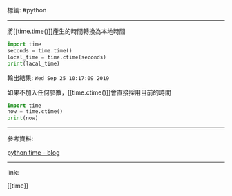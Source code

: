 標籤: #python 

---

將[[time.time()]]產生的時間轉換為本地時間

```python
import time
seconds = time.time()
local_time = time.ctime(seconds)
print(lacal_time)
```

輸出結果: `Wed Sep 25 10:17:09 2019`

如果不加入任何參數，[[time.ctime()]]會直接採用目前的時間

```python
import time
now = time.ctime()
print(now)
```

---

參考資料:

[python time - blog](https://officeguide.cc/python-time-tutorial-examples/)

---

link:

[[time]]
